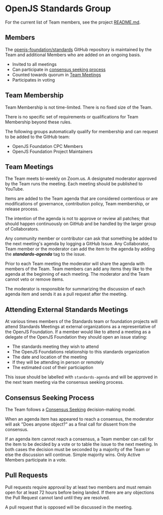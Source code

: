 # OpenJS Standards Group

<!-- yet to add -->
For the current list of Team members, see the project [README.md](./README.md).

## Members

The [openjs-foundation/standards](https://github.com/openjs-foundation/standards) GitHub
repository is maintained by the Team and additional Members who are
added on an ongoing basis.

* Invited to all meetings
* Can participate in [consensus seeking process](#consensus-seeking-process)
* Counted towards quorum in [Team Meetings](#team-meetings)
* Participates in voting

## Team Membership

Team Membership is not time-limited. There is no fixed size of the Team.

There is no specific set of requirements or qualifications for Team Membership beyond these rules.

The following groups automatically qualify for membership and can request to be added to the GitHub team:

* OpenJS Foundation CPC Members
* OpenJS Foundation Project Maintainers

## Team Meetings

The Team meets bi-weekly on Zoom.us. A designated moderator
approved by the Team runs the meeting. Each meeting should be
published to YouTube.

Items are added to the Team agenda that are considered contentious or
are modifications of governance, contribution policy, Team membership,
or release process.

The intention of the agenda is not to approve or review all patches;
that should happen continuously on GitHub and be handled by the larger
group of Collaborators.

Any community member or contributor can ask that something be added to
the next meeting's agenda by logging a GitHub Issue. Any Collaborator,
Team member or the moderator can add the item to the agenda by adding
the ***standards-agenda*** tag to the issue.

Prior to each Team meeting the moderator will share the agenda with
members of the Team. Team members can add any items they like to the
agenda at the beginning of each meeting. The moderator and the Team
cannot veto or remove items.

The moderator is responsible for summarizing the discussion of each
agenda item and sends it as a pull request after the meeting.

## Attending External Standards Meetings

At various times members of the Standards team or foundation projects will attend Standards Meetings
at external organizations as a representative of the OpenJS Foundation.
If a member would like to attend a meeting as a delegate of the OpenJS Foundation
they should open an issue stating:

* The standards meeting they wish to attend
* The OpenJS Foundations relationship to this standards organization
* The date and location of the meeting
* If they will be attending in person or remotely
* The estimated cost of their particiaption

This issue should be labelled with `standards-agenda` and will be approved in the
next team meeting via the consensus seeking process.

## Consensus Seeking Process

The Team follows a
[Consensus Seeking](http://en.wikipedia.org/wiki/Consensus-seeking_decision-making)
decision-making model.

When an agenda item has appeared to reach a consensus, the moderator
will ask "Does anyone object?" as a final call for dissent from the
consensus.

If an agenda item cannot reach a consensus, a Team member can call for
the item to be decided by a vote or to table the issue to the next
meeting. In both cases the decision must be seconded by a majority of the Team
or else the discussion will continue. Simple majority wins. Only Active
Members participate in a vote.

## Pull Requests

Pull requests require approval by at least two members and must remain open for at least 72 hours before being landed. If there are any objections the Pull Request cannot land until they are resolved.

A pull request that is opposed will be discussed in the meeting.
